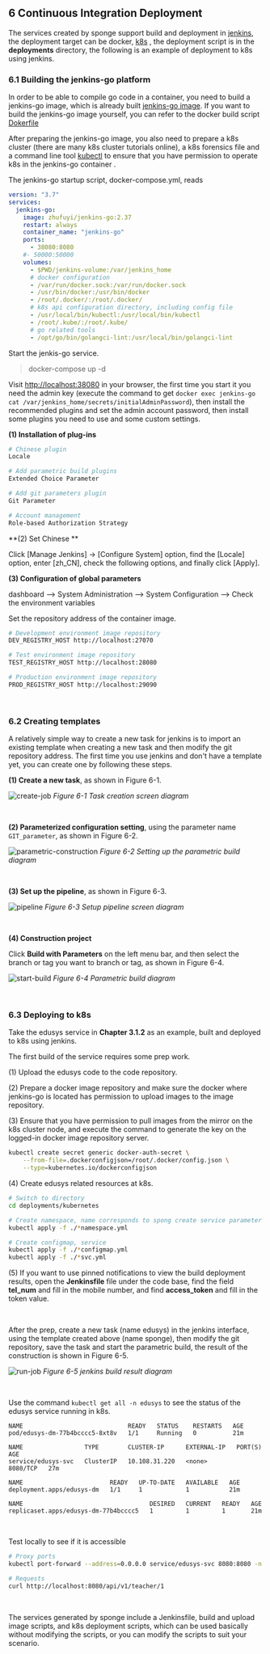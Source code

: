 
## 6 Continuous Integration Deployment

The services created by sponge support build and deployment in [jenkins](https://www.jenkins.io/doc/), the deployment target can be docker, [k8s](https://kubernetes.io/docs/home/) , the deployment script is in the **deployments** directory, the following is an example of deployment to k8s using jenkins.

### 6.1 Building the jenkins-go platform

In order to be able to compile go code in a container, you need to build a jenkins-go image, which is already built [jenkins-go image](https://hub.docker.com/r/zhufuyi/jenkins-go/tags). If you want to build the jenkins-go image yourself, you can refer to the docker build script [Dokerfile](https://github.com/zhufuyi/sponge/blob/main/test/server/jenkins/Dockerfile)

After preparing the jenkins-go image, you also need to prepare a k8s cluster (there are many k8s cluster tutorials online), a k8s forensics file and a command line tool [kubectl](https://kubernetes.io/zh-cn/docs/tasks/tools/#kubectl) to ensure that you have permission to operate k8s in the jenkins-go container .

The jenkins-go startup script, docker-compose.yml, reads

```yaml
version: "3.7"
services:
  jenkins-go:
    image: zhufuyi/jenkins-go:2.37
    restart: always
    container_name: "jenkins-go"
    ports:
      - 38080:8080
    #- 50000:50000
    volumes:
      - $PWD/jenkins-volume:/var/jenkins_home
      # docker configuration
      - /var/run/docker.sock:/var/run/docker.sock
      - /usr/bin/docker:/usr/bin/docker
      - /root/.docker/:/root/.docker/
      # k8s api configuration directory, including config file
      - /usr/local/bin/kubectl:/usr/local/bin/kubectl
      - /root/.kube/:/root/.kube/
      # go related tools
      - /opt/go/bin/golangci-lint:/usr/local/bin/golangci-lint
```

Start the jenkis-go service.

> docker-compose up -d

Visit [http://localhost:38080](http://localhost:38080) in your browser, the first time you start it you need the admin key (execute the command to get `docker exec jenkins-go cat /var/jenkins_home/secrets/initialAdminPassword`), then install the recommended plugins and set the admin account password, then install some plugins you need to use and some custom settings.

**(1) Installation of plug-ins**

```bash
# Chinese plugin
Locale

# Add parametric build plugins
Extended Choice Parameter

# Add git parameters plugin
Git Parameter

# Account management
Role-based Authorization Strategy
```

**(2) Set Chinese **


Click [Manage Jenkins] -> [Configure System] option, find the [Locale] option, enter [zh_CN], check the following options, and finally click [Apply].


**(3) Configuration of global parameters**

dashboard --> System Administration --> System Configuration --> Check the environment variables

Set the repository address of the container image.

```bash
# Development environment image repository
DEV_REGISTRY_HOST http://localhost:27070

# Test environment image repository
TEST_REGISTRY_HOST http://localhost:28080

# Production environment image repository
PROD_REGISTRY_HOST http://localhost:29090
```

<br>

### 6.2 Creating templates

A relatively simple way to create a new task for jenkins is to import an existing template when creating a new task and then modify the git repository address. The first time you use jenkins and don't have a template yet, you can create one by following these steps.

**(1) Create a new task**, as shown in Figure 6-1.

![create-job](https://raw.githubusercontent.com/zhufuyi/sponge/main/assets/createJob.jpg)
*Figure 6-1 Task creation screen diagram*

<br>

**(2) Parameterized configuration setting**, using the parameter name `GIT_parameter`, as shown in Figure 6-2.

![parametric-construction](https://raw.githubusercontent.com/zhufuyi/sponge/main/assets/paramSetting.jpg)
*Figure 6-2 Setting up the parametric build diagram*

<br>

**(3) Set up the pipeline**, as shown in Figure 6-3.

![pipeline](https://raw.githubusercontent.com/zhufuyi/sponge/main/assets/pipelineSetting.jpg)
*Figure 6-3 Setup pipeline screen diagram*

<br>

**(4) Construction project**

Click **Build with Parameters** on the left menu bar, and then select the branch or tag you want to branch or tag, as shown in Figure 6-4.

![start-build](https://raw.githubusercontent.com/zhufuyi/sponge/main/assets/building.jpg)
*Figure 6-4 Parametric build diagram*

<br>

### 6.3 Deploying to k8s

Take the edusys service in **Chapter 3.1.2** as an example, built and deployed to k8s using jenkins.

The first build of the service requires some prep work.

(1) Upload the edusys code to the code repository.

(2) Prepare a docker image repository and make sure the docker where jenkins-go is located has permission to upload images to the image repository.

(3) Ensure that you have permission to pull images from the mirror on the k8s cluster node, and execute the command to generate the key on the logged-in docker image repository server.

```bash
kubectl create secret generic docker-auth-secret \
    --from-file=.dockerconfigjson=/root/.docker/config.json \
    --type=kubernetes.io/dockerconfigjson
```

(4) Create edusys related resources at k8s.

```bash
# Switch to directory
cd deployments/kubernetes

# Create namespace, name corresponds to spong create service parameter project-name
kubectl apply -f ./*namespace.yml

# Create configmap, service
kubectl apply -f ./*configmap.yml
kubectl apply -f ./*svc.yml
```

(5) If you want to use pinned notifications to view the build deployment results, open the **Jenkinsfile** file under the code base, find the field **tel_num** and fill in the mobile number, and find **access_token** and fill in the token value.

<br>

After the prep, create a new task (name edusys) in the jenkins interface, using the template created above (name sponge), then modify the git repository, save the task and start the parametric build, the result of the construction is shown in Figure 6-5.

![run-job](https://raw.githubusercontent.com/zhufuyi/sponge/main/assets/jenkins-build.jpg)
*Figure 6-5 jenkins build result diagram*

<br>

Use the command `kubectl get all -n edusys` to see the status of the edusys service running in k8s.

```
NAME                             READY   STATUS    RESTARTS   AGE
pod/edusys-dm-77b4bcccc5-8xt8v   1/1     Running   0          21m

NAME                 TYPE        CLUSTER-IP      EXTERNAL-IP   PORT(S)    AGE
service/edusys-svc   ClusterIP   10.108.31.220   <none>        8080/TCP   27m

NAME                        READY   UP-TO-DATE   AVAILABLE   AGE
deployment.apps/edusys-dm   1/1     1            1           21m

NAME                                   DESIRED   CURRENT   READY   AGE
replicaset.apps/edusys-dm-77b4bcccc5   1         1         1       21m
```

<br>

Test locally to see if it is accessible

```bash
# Proxy ports
kubectl port-forward --address=0.0.0.0 service/edusys-svc 8080:8080 -n edusys

# Requests
curl http://localhost:8080/api/v1/teacher/1
```

<br>

The services generated by sponge include a Jenkinsfile, build and upload image scripts, and k8s deployment scripts, which can be used basically without modifying the scripts, or you can modify the scripts to suit your scenario.

<br>
